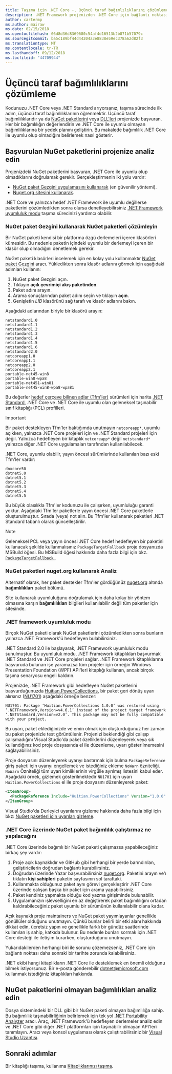 ```yaml
---
title: Taşıma için .NET Core -, üçüncü taraf bağımlılıklarını çözümleme
description: .NET Framework projenizden .NET Core için bağlantı noktası için üçüncü taraf bağımlılıkları analiz etmeyi öğrenin.
author: cartermp
ms.author: mairaw
ms.date: 02/15/2018
ms.openlocfilehash: 06d8d36d8369680c54af4d16513b2b871b57079c
ms.sourcegitcommit: ba5c189bf44d44204a3e8838e59ec378a62d82f3
ms.translationtype: MT
ms.contentlocale: tr-TR
ms.lasthandoff: 09/12/2018
ms.locfileid: "44709944"
---
```

# <a name="analyze-your-third-party-dependencies"></a>Üçüncü taraf bağımlılıklarını çözümleme

Kodunuzu .NET Core veya .NET Standard arıyorsanız, taşıma sürecinde ilk adım, üçüncü taraf bağımlılıklarının öğrenmektir. Üçüncü taraf bağımlılıklarıdır ya da [NuGet paketlerini](#analyze-referenced-nuget-packages-on-your-project) veya [DLL'leri](#analyze-dependencies-that-arent-nuget-packages) projenizde başvuran. Her bir bağımlılığın değerlendirin ve .NET Core ile uyumlu olmayan bağımlılıklarına bir yedek planını geliştirin. Bu makalede bağımlılık .NET Core ile uyumlu olup olmadığını belirlemek nasıl gösterir.

## <a name="analyze-referenced-nuget-packages-in-your-project"></a>Başvurulan NuGet paketlerini projenize analiz edin

Projenizdeki NuGet paketlerini başvuran, .NET Core ile uyumlu olup olmadıklarını doğrulamak gerekir.
Gerçekleştirmenin iki yolu vardır:

* [NuGet paket Gezgini uygulamasını kullanarak](#analyze-nuget-packages-using-nuget-package-explorer) (en güvenilir yöntemi).
* [Nuget.org sitesini kullanarak](#analyze-nuget-packages-using-nugetorg).

.NET Core ve yalnızca hedef .NET Framework ile uyumlu değillerse paketlerini çözümledikten sonra olursa denetleyebilirsiniz [.NET Framework uyumluluk modu](#net-framework-compatibility-mode) taşıma sürecinizi yardımcı olabilir.

### <a name="analyze-nuget-packages-using-nuget-package-explorer"></a>NuGet paket Gezgini kullanarak NuGet paketleri çözümleyin

Bir NuGet paketi kendisi bir platforma özgü derlemeleri içeren klasörleri kümesidir. Bu nedenle paketin içindeki uyumlu bir derlemeyi içeren bir klasör olup olmadığını denetlemek gerekir.

NuGet paketi klasörleri incelemek için en kolay yolu kullanmaktır [NuGet paket Gezgini](https://github.com/NuGetPackageExplorer/NuGetPackageExplorer) aracı. Yükledikten sonra klasör adlarını görmek için aşağıdaki adımları kullanın:

1. NuGet paket Gezgini açın.
2. Tıklayın **açık çevrimiçi akış paketinden**.
3. Paket adını arayın.
4. Arama sonuçlarından paket adını seçin ve tıklayın **açın**.
5. Genişletin *LIB* klasörünü sağ tarafı ve klasör adlarını bakın.

Aşağıdaki adlarından biriyle bir klasörü arayın:

```
netstandard1.0
netstandard1.1
netstandard1.2
netstandard1.3
netstandard1.4
netstandard1.5
netstandard1.6
netstandard2.0
netcoreapp1.0
netcoreapp1.1
netcoreapp2.0
netcoreapp2.1
portable-net45-win8
portable-win8-wpa8
portable-net451-win81
portable-net45-win8-wpa8-wpa81
```

Bu değerler [hedef çerçeve bilinen adlar (Tfm'ler)](../../standard/frameworks.md) sürümleri için harita [.NET Standard](../../standard/net-standard.md), .NET Core ve .NET Core ile uyumlu olan geleneksel taşınabilir sınıf kitaplığı (PCL) profilleri.

> [!IMPORTANT]
> Bir paket destekleyen Tfm'ler baktığımda unutmayın `netcoreapp*`, uyumlu açıkken, yalnızca .NET Core projeleri için ve .NET Standard projeleri için değil.
> Yalnızca hedefleyen bir kitaplık `netcoreapp*` değil `netstandard*` yalnızca diğer .NET Core uygulamaları tarafından kullanılabilecek.

.NET Core, uyumlu olabilir, yayın öncesi sürümlerinde kullanılan bazı eski Tfm'ler vardır:

```
dnxcore50
dotnet5.0
dotnet5.1
dotnet5.2
dotnet5.3
dotnet5.4
dotnet5.5
```

Bu büyük olasılıkla Tfm'ler kodunuzu ile çalışırken, uyumluluğu garanti yoktur. Aşağıdaki Tfm'ler paketlerle yayın öncesi .NET Core paketlerle oluşturulmuştur. Sırada (veya) not alın. Bu Tfm'ler kullanarak paketleri .NET Standard tabanlı olarak güncelleştirilir.

> [!NOTE]
> Geleneksel PCL veya yayın öncesi .NET Core hedef hedefleyen bir paketini kullanacak şekilde kullanmalısınız `PackageTargetFallback` proje dosyanızda MSBuild öğesi.
> Bu MSBuild öğesi hakkında daha fazla bilgi için bkz. [ `PackageTargetFallback` ](../tools/csproj.md#packagetargetfallback).

### <a name="analyze-nuget-packages-using-nugetorg"></a>NuGet paketleri nuget.org kullanarak Analiz

Alternatif olarak, her paket destekler Tfm'ler gördüğünüz [nuget.org](https://www.nuget.org/) altında **bağımlılıkları** paket bölümü.

Site kullanarak uyumluluğunu doğrulamak için daha kolay bir yöntem olmasına karşın **bağımlılıkları** bilgileri kullanılabilir değil tüm paketler için sitesinde.

### <a name="net-framework-compatibility-mode"></a>.NET framework uyumluluk modu

Birçok NuGet paketi olarak NuGet paketlerini çözümledikten sonra bunların yalnızca .NET Framework'ü hedefleyen bulabilirsiniz.

.NET Standard 2.0 ile başlayarak, .NET Framework uyumluluk modu sunulmuştur. Bu uyumluluk modu, .NET Framework kitaplıkları başvurmak .NET Standard ve .NET Core projeleri sağlar. .NET Framework kitaplıklarına başvuruda bulunan işe yaramazsa tüm projeler için örneğin Windows Presentation Foundation (WPF) API'leri kitaplığı kullanan, ancak birçok taşıma senaryosu engeli kaldırın.

Projenizde, .NET Framework gibi hedefleyen NuGet paketlerini başvurduğunuzda [Huitian.PowerCollections](https://www.nuget.org/packages/Huitian.PowerCollections), bir paket geri dönüş uyarı alırsınız ([NU1701](/nuget/reference/errors-and-warnings#nu1701)) aşağıdaki örneğe benzer:

`NU1701: Package ‘Huitian.PowerCollections 1.0.0’ was restored using ‘.NETFramework,Version=v4.6.1’ instead of the project target framework ‘.NETStandard,Version=v2.0’. This package may not be fully compatible with your project.`

Bu uyarı, paket eklediğinizde ve emin olmak için oluşturduğunuz her zaman bu paket projenizle test görüntülenir. Projenizi beklendiği gibi çalışıp çalışmadığını Visual Studio'da paket özelliklerini düzenleyerek veya sık kullandığınız kod proje dosyasında el ile düzenleme, uyarı gösterilmemesini sağlayabilirsiniz.

Proje dosyasını düzenleyerek uyarıyı bastırmak için bulma `PackageReference` giriş paketi için uyarıyı engellemek ve istediğiniz ekleme `NoWarn` özniteliği. `NoWarn` Özniteliği tüm uyarı kimliklerinin virgülle ayrılmış listesini kabul eder. Aşağıdaki örnek, gizlemek gösterilmektedir `NU1701` için uyarı `Huitian.PowerCollections` el ile proje dosyasını düzenleyerek paket:

```xml
<ItemGroup>
  <PackageReference Include="Huitian.PowerCollections" Version="1.0.0" NoWarn="NU1701" />
</ItemGroup>
```

Visual Studio'da Derleyici uyarılarını gizleme hakkında daha fazla bilgi için bkz: [NuGet paketleri için uyarıları gizleme](/visualstudio/ide/how-to-suppress-compiler-warnings#suppressing-warnings-for-nuget-packages).

### <a name="what-to-do-when-your-nuget-package-dependency-doesnt-run-on-net-core"></a>.NET Core üzerinde NuGet paket bağımlılık çalıştırmaz ne yapılacağını

.NET Core üzerinde bağımlı bir NuGet paketi çalışmazsa yapabileceğiniz birkaç şey vardır:

1. Proje açık kaynaklıdır ve GitHub gibi herhangi bir yerde barındırılan, geliştiricilerin doğrudan bağlantı kurabilirsiniz.
2. Doğrudan üzerinde Yazar başvurabilirsiniz [nuget.org](https://www.nuget.org/). Paketini arayın ve'ı tıklatın **kişi sahipleri** paketin sayfasının sol taraftaki.
3. Kullanmakta olduğunuz paket aynı görevi gerçekleştirir .NET Core üzerinde çalışan başka bir paket için arama yapabilirsiniz.
4. Paket kendiniz yapmakta olduğu kod yazma girişiminde bulunabilir.
5. Uygulamanızın işlevselliğini en az değiştirerek paket bağımlılığını ortadan kaldırabileceğiniz paket uyumlu bir sürümünün kullanılabilir olana kadar.

Açık kaynaklı proje maintainers ve NuGet paket yayımlayanlar genellikle gönüllüler olduğunu unutmayın. Çünkü bunlar belirli bir etki alanı hakkında dikkat edin, ücretsiz yapın ve genellikle farklı bir gündüz saatlerinde kullanılan iş sahip, katkıda bulunur. Bu nedenle bunları sormak için .NET Core desteği ile iletişim kurarken, oluşturduğunu unutmayın.

Yukarıdakilerden herhangi biri ile sorunu çözemezseniz, .NET Core için bağlantı noktası daha sonraki bir tarihte zorunda kalabilirsiniz.

.NET ekibi hangi kitaplıkların .NET Core ile desteklemek en önemli olduğunu bilmek istiyorsunuz. Bir e-posta gönderebilir dotnet@microsoft.com kullanmak istediğiniz kitaplıkları hakkında.

## <a name="analyze-dependencies-that-arent-nuget-packages"></a>NuGet paketlerini olmayan bağımlılıkları analiz edin

Dosya sistemindeki bir DLL gibi bir NuGet paketi olmayan bağımlılığa sahip. Bu bağımlılık taşınabilirliğinin belirlemek için tek yol [.NET Portability Analyzer](https://github.com/Microsoft/dotnet-apiport) aracı. Araç, .NET Framework'ü hedefleyen derlemeler analiz edin ve .NET Core gibi diğer .NET platformları için taşınabilir olmayan API'leri tanımlayın. Aracı veya konsol uygulaması olarak çalıştırabilirsiniz bir [Visual Studio Uzantısı](../../standard/analyzers/portability-analyzer.md).

## <a name="next-steps"></a>Sonraki adımlar

Bir kitaplığı taşıma, kullanıma [Kitaplıklarınızı taşıma](libraries.md).
